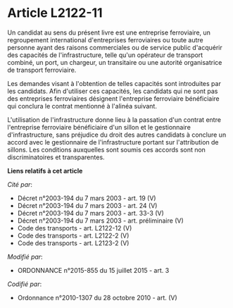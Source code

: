 # Article L2122-11

Un candidat au sens du présent livre est une entreprise ferroviaire, un regroupement international d'entreprises ferroviaires
ou toute autre personne ayant des raisons commerciales ou de service public d'acquérir des capacités de l'infrastructure,
telle qu'un opérateur de transport combiné, un port, un chargeur, un transitaire ou une autorité organisatrice de transport
ferroviaire. 

Les demandes visant à l'obtention de telles capacités sont introduites par les candidats. Afin d'utiliser ces capacités, les
candidats qui ne sont pas des entreprises ferroviaires désignent l'entreprise ferroviaire bénéficiaire qui conclura le
contrat mentionné à l'alinéa suivant. 

L'utilisation de l'infrastructure donne lieu à la passation d'un contrat entre l'entreprise ferroviaire bénéficiaire d'un
sillon et le gestionnaire d'infrastructure, sans préjudice du droit des autres candidats à conclure un accord avec le
gestionnaire de l'infrastructure portant sur l'attribution de sillons. Les conditions auxquelles sont soumis ces accords sont
non discriminatoires et transparentes.

**Liens relatifs à cet article**

_Cité par_:

  - Décret n°2003-194 du 7 mars 2003 - art. 19 (V)
  - Décret n°2003-194 du 7 mars 2003 - art. 24 (V)
  - Décret n°2003-194 du 7 mars 2003 - art. 33-3 (V)
  - Décret n°2003-194 du 7 mars 2003 - art. préliminaire (V)
  - Code des transports - art. L2122-12 (V)
  - Code des transports - art. L2122-2 (V)
  - Code des transports - art. L2123-2 (V)

_Modifié par_:

  - ORDONNANCE n°2015-855 du 15 juillet 2015 - art. 3

_Codifié par_:

  - Ordonnance n°2010-1307 du 28 octobre 2010 - art. (V)
